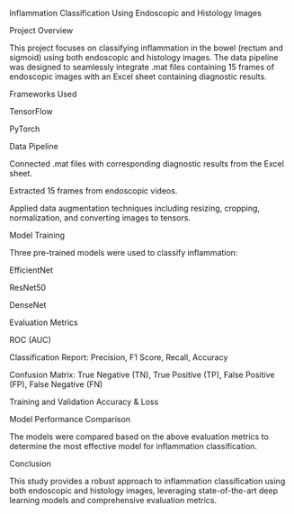 Inflammation Classification Using Endoscopic and Histology Images

Project Overview

This project focuses on classifying inflammation in the bowel (rectum and sigmoid) using both endoscopic and histology images. The data pipeline was designed to seamlessly integrate .mat files containing 15 frames of endoscopic images with an Excel sheet containing diagnostic results.

Frameworks Used

TensorFlow

PyTorch

Data Pipeline

Connected .mat files with corresponding diagnostic results from the Excel sheet.

Extracted 15 frames from endoscopic videos.

Applied data augmentation techniques including resizing, cropping, normalization, and converting images to tensors.

Model Training

Three pre-trained models were used to classify inflammation:

EfficientNet

ResNet50

DenseNet

Evaluation Metrics

ROC (AUC)

Classification Report: Precision, F1 Score, Recall, Accuracy

Confusion Matrix: True Negative (TN), True Positive (TP), False Positive (FP), False Negative (FN)

Training and Validation Accuracy & Loss

Model Performance Comparison

The models were compared based on the above evaluation metrics to determine the most effective model for inflammation classification.


Conclusion

This study provides a robust approach to inflammation classification using both endoscopic and histology images, leveraging state-of-the-art deep learning models and comprehensive evaluation metrics.
